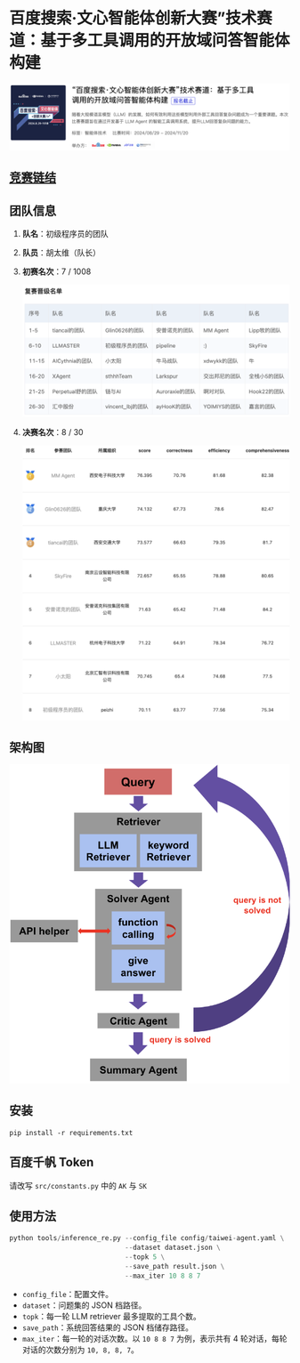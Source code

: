 # 百度搜索·文心智能体创新大赛”技术赛道：基于多工具调用的开放域问答智能体构建
![alt text](assets/competition.png)
## [竞赛链结](https://aistudio.baidu.com/competition/detail/1235/0/introduction)
## 团队信息
1. **队名**：初级程序员的团队
2. **队员**：胡太维（队长）
3. **初赛名次**：7 / 1008

    ![alt text](assets/initial_rank.png)
4. **决赛名次**：8 / 30

    ![alt text](assets/final_rank.png)

## 架构图
![alt text](assets/agent_system.png)

## 安装
```
pip install -r requirements.txt
```

## 百度千帆 Token
请改写 `src/constants.py` 中的 `AK` 与 `SK`

## 使用方法
```python
python tools/inference_re.py --config_file config/taiwei-agent.yaml \
                             --dataset dataset.json \
                             --topk 5 \
                             --save_path result.json \
                             --max_iter 10 8 8 7
```
+ `config_file`：配置文件。
+ `dataset`：问题集的 JSON 档路径。
+ `topk`：每一轮 LLM retriever 最多提取的工具个数。
+ `save_path`：系统回答结果的 JSON 档储存路径。
+ `max_iter`：每一轮的对话次数。以 `10 8 8 7` 为例，表示共有 4 轮对话，每轮对话的次数分别为 `10, 8, 8, 7`。